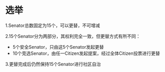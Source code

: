 # 选举

1.Senator总数固定为15个，可以更替，不可增减

2.15个Senator分为两部分，其权利完全一致，但更替方式有所不同：

- 5个安全Senator，只由这5个Senator发起更替
- 10个竞选Senator，由任一Citizen发起提案，经过全体Citizen投票进行更替

3.更替完成后仍然保持15个Senator进行社区自治
